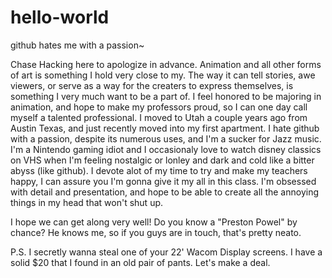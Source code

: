 # hello-world
github hates me with a passion~

Chase Hacking here to apologize in advance. Animation and all other forms of art is something I hold very close to my. The way it can tell stories, awe viewers, or serve as a way for the creaters to express themselves, is something I very much want to be a part of. I feel honored to be majoring in animation, and hope to make my professors proud, so I can one day call myself a talented professional. I moved to Utah a couple years ago from Austin Texas, and just recently moved into my first apartment. I hate github with a passion, despite its numerous uses, and I'm a sucker for Jazz music. I'm a Nintendo gaming idiot and I occasionaly love to watch disney classics on VHS when I'm feeling nostalgic or lonley and dark and cold like a bitter abyss (like github). I devote alot of my time to try and make my teachers happy, I can assure you I'm gonna give it my all in this class. I'm obsessed with detail and presentation, and hope to be able to create all the annoying things in my head that won't shut up. 

I hope we can get along very well! Do you know a "Preston Powel" by chance? He knows me, so if you guys are in touch, that's pretty neato.



P.S. I secretly wanna steal one of your 22' Wacom Display screens. I have a solid $20 that I found in an old pair of pants. Let's make a deal.
